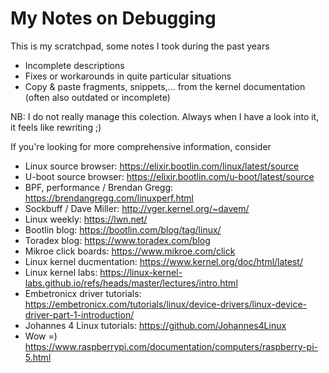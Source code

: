 # My Notes on Debugging

This is my scratchpad, some notes I took during the past years
- Incomplete descriptions
- Fixes or workarounds in quite particular situations
- Copy & paste fragments, snippets,... from the kernel documentation
  (often also outdated or incomplete)

NB: I do not really manage this colection. Always when I have a look into it,
it feels like rewriting ;)

If you're looking for more comprehensive information, consider
- Linux source browser: https://elixir.bootlin.com/linux/latest/source
- U-boot source browser: https://elixir.bootlin.com/u-boot/latest/source
- BPF, performance / Brendan Gregg: https://brendangregg.com/linuxperf.html
- Sockbuff / Dave Miller: http://vger.kernel.org/~davem/
- Linux weekly: https://lwn.net/
- Bootlin blog: https://bootlin.com/blog/tag/linux/
- Toradex blog: https://www.toradex.com/blog
- Mikroe click boards: https://www.mikroe.com/click
- Linux kernel ducmentation: https://www.kernel.org/doc/html/latest/
- Linux kernel labs: https://linux-kernel-labs.github.io/refs/heads/master/lectures/intro.html
- Embetronicx driver tutorials: https://embetronicx.com/tutorials/linux/device-drivers/linux-device-driver-part-1-introduction/
- Johannes 4 Linux tutorials: https://github.com/Johannes4Linux
- Wow =) https://www.raspberrypi.com/documentation/computers/raspberry-pi-5.html
